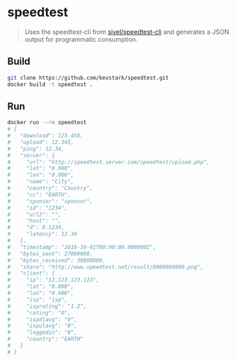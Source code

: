 # speedtest

> Uses the speedtest-cli from [sivel/speedtest-cli](https://github.com/sivel/speedtest-cli) and generates a JSON output for programmatic consumption.

## Build

```sh
git clone https://github.com/kevstark/speedtest.git
docker build -t speedtest .
```

## Run

```sh
docker run --rm speedtest
# {
#   "download": 123.456,
#   "upload": 12.345,
#   "ping": 12.34,
#   "server": {
#     "url": "http://speedtest.server.com/speedtest/upload.php",
#     "lat": "0.000",
#     "lon": "0.000",
#     "name": "City",
#     "country": "Country",
#     "cc": "EARTH",
#     "sponsor": "sponsor",
#     "id": "1234",
#     "url2": "",
#     "host": "",
#     "d": 0.1234,
#     "latency": 12.34
#   },
#   "timestamp": "2018-10-01T00:00:00.000000Z",
#   "bytes_sent": 27000000,
#   "bytes_received": 30000000,
#   "share": "http://www.speedtest.net/result/0000000000.png",
#   "client": {
#     "ip": "12.123.123.123",
#     "lat": "0.000",
#     "lon": "0.000",
#     "isp": "isp",
#     "isprating": "1.2",
#     "rating": "0",
#     "ispdlavg": "0",
#     "ispulavg": "0",
#     "loggedin": "0",
#     "country": "EARTH"
#   }
# } 
```
